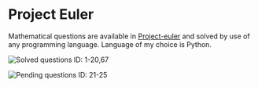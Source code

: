 # Project Euler

Mathematical questions are available in [Project-euler](https://projecteuler.net) and solved by use of any programming language. Language of my choice is Python.

![Solved questions](https://img.shields.io/badge/Questions-Solved-brightgreen.svg)
ID: 1-20,67

![Pending questions](https://img.shields.io/badge/Questions-Target-lightgrey.svg)
ID: 21-25
